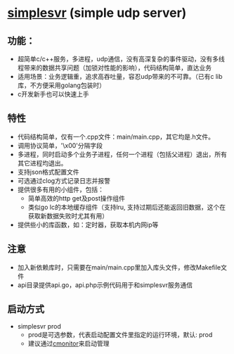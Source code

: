 # [simplesvr](http://github.com/simplejia/simplesvr) (simple udp server)
## 功能：
* 超简单c/c++服务，多进程，udp通信，没有高深复杂的事件驱动，没有多线程带来的数据共享问题（加锁对性能的影响），代码结构简单，直达业务
* 适用场景：业务逻辑重，追求高吞吐量，容忍udp带来的不可靠。（已有c lib库，不方便采用golang包装时）
* c开发新手也可以快速上手

## 特性
* 代码结构简单，仅有一个.cpp文件：main/main.cpp，其它均是.h文件。
* 调用协议简单，'\x00'分隔字段
* 多进程，同时启动多个业务子进程，任何一个进程（包括父进程）退出，所有其它进程均退出。
* 支持json格式配置文件
* 可选通过clog方式记录日志并报警
* 提供很多有用的小组件，包括：
  * 简单高效的http get及post操作组件
  * 类似go lc的本地缓存组件（支持lru, 支持过期后还能返回旧数据，这个在获取新数据失败时尤其有用）
* 提供些小的库函数，如：定时器，获取本机内网ip等


## 注意
* 加入新依赖库时，只需要在main/main.cpp里加入库头文件，修改Makefile文件
* api目录提供api.go，api.php示例代码用于和simplesvr服务通信

## 启动方式
* simplesvr prod
  * prod是可选参数，代表启动配置文件里指定的运行环境，默认: prod
  * 建议通过[cmonitor](http://github.com/simplejia/cmonitor)来启动管理

